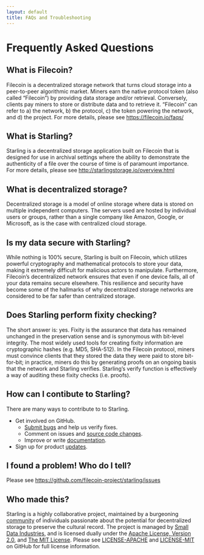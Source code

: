 ```yaml
---
layout: default
title: FAQs and Troubleshooting
---
```


# Frequently Asked Questions

## What is Filecoin?
Filecoin is a decentralized storage network that turns cloud storage into a peer-to-peer algorithmic market. Miners earn the native protocol token (also called “Filecoin”) by providing data storage and/or retrieval. Conversely, clients pay miners to store or distribute data and to retrieve it. “Filecoin” can refer to a) the network, b) the protocol, c) the token powering the network, and d) the project. For more details, please see https://filecoin.io/faqs/

## What is Starling?
Starling is a decentralized storage application built on Filecoin that is designed for use in archival settings where the ability to demonstrate the authenticity of a file over the course of time is of paramount importance. For more details, please see http://starlingstorage.io/overview.html

## What is decentralized storage?
Decentralized storage is a model of online storage where data is stored on multiple independent computers. The servers used are hosted by individual users or groups, rather than a single company like Amazon, Google, or Microsoft, as is the case with centralized cloud storage.

## Is my data secure with Starling?
While nothing is 100% secure, Starling is built on Filecoin, which utilizes powerful cryptography and mathematical protocols to store your data, making it extremely difficult for malicious actors to manipulate. Furthermore, Filecoin’s decentralized network ensures that even if one device fails, all of your data remains secure elsewhere. This resilience and security have become some of the hallmarks of why decentralized storage networks are considered to be far safer than centralized storage.

## Does Starling perform fixity checking?
The short answer is: yes. Fixity is the assurance that data has remained unchanged in the preservation sense and is synonymous with bit-level integrity. The most widely used tools for creating fixity information are cryptographic hashes (e.g. MD5, SHA-512). In the Filecoin protocol, miners must convince clients that they stored the data they were paid to store bit-for-bit; in practice, miners do this by generating proofs on an ongoing basis that the network and Starling verifies. Starling’s verify function is effectively a way of auditing these fixity checks (i.e. proofs).

## How can I contibute to Starling?

There are many ways to contribute to to Starling.

- Get involved on GitHub.
  - [Submit bugs](https://github.com/filecoin-project/starling/issues) and help us verify fixes.
  - Comment on issues and [source code changes](https://github.com/filecoin-project/starling/pulls).
  - Improve or write [documentation](https://github.com/filecoin-project/starling/tree/gh-pages).
- Sign up for product [updates]().

## I found a problem! Who do I tell?
Please see https://github.com/filecoin-project/starling/issues

## Who made this?
Starling is a highly collaborative project, maintained by a burgeoning [community](https://github.com/filecoin-project/starling/graphs/contributors) of individuals passionate about the potential for decentralized storage to preserve the cultural record. The project is managed by [Small Data Industries](http://smalldata.industries), and is licensed dually under the [Apache License, Version 2.0](), and [The MIT License](). Please see [LICENSE-APACHE](https://github.com/filecoin-project/starling/blob/master/LICENSE-APACHE) and [LICENSE-MIT](https://github.com/filecoin-project/starling/blob/master/LICENSE-MIT) on GitHub for full license information.